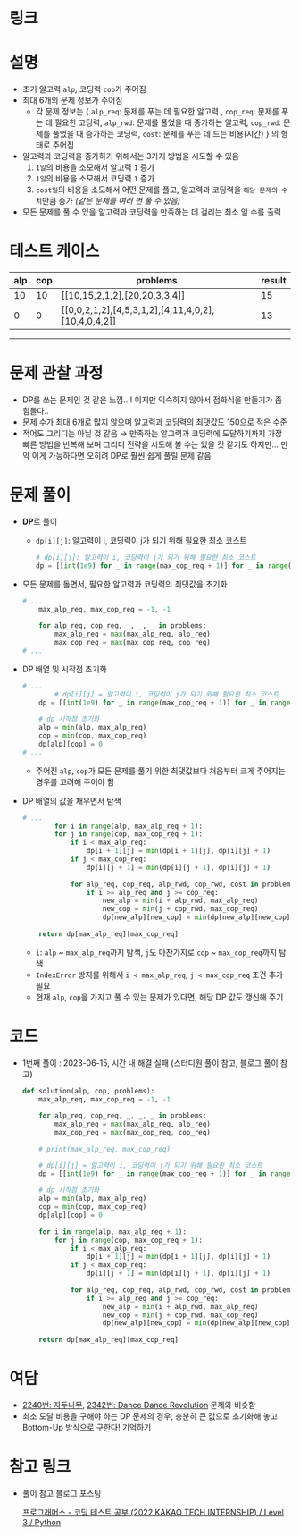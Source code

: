 # 링크

[](https://school.programmers.co.kr/learn/courses/30/lessons/118668)

# **설명**

- 초기 알고력 `alp`, 코딩력 `cop`가 주어짐
- 최대 6개의 문제 정보가 주어짐
    - 각 문제 정보는 { `alp_req`: 문제를 푸는 데 필요한 알고력 , `cop_req`: 문제를 푸는 데 필요한 코딩력, `alp_rwd`: 문제를 풀었을 때 증가하는 알고력, `cop_rwd`: 문제를 풀었을 때 증가하는 코딩력, `cost`: 문제를 푸는 데 드는 비용(시간) } 의 형태로 주어짐
- 알고력과 코딩력을 증가하기 위해서는 3가지 방법을 시도할 수 있음
    1. `1일`의 비용을 소모해서 알고력 `1` 증가
    2. `1일`의 비용을 소모해서 코딩력 `1` 증가
    3. `cost일`의 비용을 소모해서 어떤 문제를 풀고, 알고력과 코딩력을 `해당 문제의 수치`만큼 증가 *(같은 문제를 여러 번 풀 수 있음)*
- 모든 문제를 풀 수 있을 알고력과 코딩력을 만족하는 데 걸리는 최소 일 수를 출력

# 테스트 케이스

| alp | cop | problems | result |
| --- | --- | --- | --- |
| 10 | 10 | [[10,15,2,1,2],[20,20,3,3,4]] | 15 |
| 0 | 0 | [[0,0,2,1,2],[4,5,3,1,2],[4,11,4,0,2],[10,4,0,4,2]] | 13 |

---

# **문제 관찰 과정**

- DP를 쓰는 문제인 것 같은 느낌…! 이지만 익숙하지 않아서 점화식을 만들기가 좀 힘들다..
- 문제 수가 최대 6개로 많지 않으며 알고력과 코딩력의 최댓값도 150으로 적은 수준
- 적어도 그리디는 아닐 것 같음 → 만족하는 알고력과 코딩력에 도달하기까지 가장 빠른 방법을 반복해 보며 그리디 전략을 시도해 볼 수는 있을 것 같기도 하지만… 만약 이게 가능하다면 오히려 DP로 훨씬 쉽게 풀릴 문제 같음

# **문제 풀이**

- **DP**로 풀이
    - `dp[i][j]`: 알고력이 i, 코딩력이 j가 되기 위해 필요한 최소 코스트
        
        ```python
        # dp[i][j]: 알고력이 i, 코딩력이 j가 되기 위해 필요한 최소 코스트
        dp = [[int(1e9) for _ in range(max_cop_req + 1)] for _ in range(max_alp_req + 1)]
        ```
        
- 모든 문제를 돌면서, 필요한 알고력과 코딩력의 최댓값을 초기화
    
    ```python
    # ...
        max_alp_req, max_cop_req = -1, -1
        
        for alp_req, cop_req, _, _, _ in problems:
            max_alp_req = max(max_alp_req, alp_req)
            max_cop_req = max(max_cop_req, cop_req)
    # ...
    ```
    
- DP 배열 및 시작점 초기화
    
    ```python
    # ...
    		# dp[i][j] = 알고력이 i, 코딩력이 j가 되기 위해 필요한 최소 코스트
        dp = [[int(1e9) for _ in range(max_cop_req + 1)] for _ in range(max_alp_req + 1)]
        
        # dp 시작점 초기화
        alp = min(alp, max_alp_req)
        cop = min(cop, max_cop_req)
        dp[alp][cop] = 0
    # ...
    ```
    
    - 주어진 `alp`, `cop`가 모든 문제를 풀기 위한 최댓값보다 처음부터 크게 주어지는 경우를 고려해 주어야 함
- DP 배열의 값을 채우면서 탐색
    
    ```python
    # ...		
    		for i in range(alp, max_alp_req + 1):
            for j in range(cop, max_cop_req + 1):
                if i < max_alp_req:
                    dp[i + 1][j] = min(dp[i + 1][j], dp[i][j] + 1)
                if j < max_cop_req:
                    dp[i][j + 1] = min(dp[i][j + 1], dp[i][j] + 1)
                
                for alp_req, cop_req, alp_rwd, cop_rwd, cost in problems:
                    if i >= alp_req and j >= cop_req:
                        new_alp = min(i + alp_rwd, max_alp_req)
                        new_cop = min(j + cop_rwd, max_cop_req)
                        dp[new_alp][new_cop] = min(dp[new_alp][new_cop], dp[i][j] + cost)
            
        return dp[max_alp_req][max_cop_req]
    ```
    
    - `i`: `alp` ~ `max_alp_req`까지 탐색, `j`도 마찬가지로 `cop` ~ `max_cop_req`까지 탐색
    - `IndexError` 방지를 위해서 `i < max_alp_req`, `j < max_cop_req` 조건 추가 필요
    - 현재 `alp`, `cop`을 가지고 풀 수 있는 문제가 있다면, 해당 DP 값도 갱신해 주기

# **코드**

- 1번째 풀이 : 2023-06-15, 시간 내 해결 실패 (스터디원 풀이 참고, 블로그 풀이 참고)
    
    ```python
    def solution(alp, cop, problems):
        max_alp_req, max_cop_req = -1, -1
        
        for alp_req, cop_req, _, _, _ in problems:
            max_alp_req = max(max_alp_req, alp_req)
            max_cop_req = max(max_cop_req, cop_req)
            
        # print(max_alp_req, max_cop_req)
    
        # dp[i][j] = 알고력이 i, 코딩력이 j가 되기 위해 필요한 최소 코스트
        dp = [[int(1e9) for _ in range(max_cop_req + 1)] for _ in range(max_alp_req + 1)]
        
        # dp 시작점 초기화
        alp = min(alp, max_alp_req)
        cop = min(cop, max_cop_req)
        dp[alp][cop] = 0
        
        for i in range(alp, max_alp_req + 1):
            for j in range(cop, max_cop_req + 1):
                if i < max_alp_req:
                    dp[i + 1][j] = min(dp[i + 1][j], dp[i][j] + 1)
                if j < max_cop_req:
                    dp[i][j + 1] = min(dp[i][j + 1], dp[i][j] + 1)
                
                for alp_req, cop_req, alp_rwd, cop_rwd, cost in problems:
                    if i >= alp_req and j >= cop_req:
                        new_alp = min(i + alp_rwd, max_alp_req)
                        new_cop = min(j + cop_rwd, max_cop_req)
                        dp[new_alp][new_cop] = min(dp[new_alp][new_cop], dp[i][j] + cost)
            
        return dp[max_alp_req][max_cop_req]
    ```
    

# **여담**

- [2240번: 자두나무](https://www.notion.so/2240-cedb79e076e2422aacb632a9f351d613?pvs=21), [2342번: Dance Dance Revolution](https://www.notion.so/2342-Dance-Dance-Revolution-f4190c2907b246539e4b2c16c3f12194?pvs=21) 문제와 비슷함
- 최소 도달 비용을 구해야 하는 DP 문제의 경우, 충분히 큰 값으로 초기화해 놓고 Bottom-Up 방식으로 구한다! 기억하기

# 참고 링크

- 풀이 참고 블로그 포스팅
    
    [프로그래머스 - 코딩 테스트 공부 (2022 KAKAO TECH INTERNSHIP) / Level 3 / Python](https://velog.io/@0_hun/프로그래머스-코딩-테스트-공부-2022-KAKAO-TECH-INTERNSHIP-Level-3-Python)
